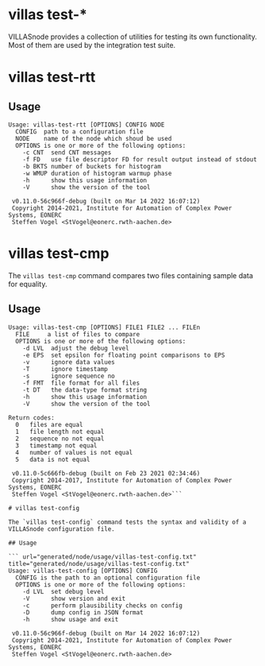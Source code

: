 # villas test-*

VILLASnode provides a collection of utilities for testing its own functionality.
Most of them are used by the integration test suite.

# villas test-rtt

## Usage

``` url="generated/node/usage/villas-test-rtt.txt" title="villas-test-rtt --help"
Usage: villas-test-rtt [OPTIONS] CONFIG NODE
  CONFIG  path to a configuration file
  NODE    name of the node which shoud be used
  OPTIONS is one or more of the following options:
    -c CNT  send CNT messages
    -f FD   use file descriptor FD for result output instead of stdout
    -b BKTS number of buckets for histogram
    -w WMUP duration of histogram warmup phase
    -h      show this usage information
    -V      show the version of the tool

 v0.11.0-56c966f-debug (built on Mar 14 2022 16:07:12)
 Copyright 2014-2021, Institute for Automation of Complex Power Systems, EONERC
 Steffen Vogel <StVogel@eonerc.rwth-aachen.de>
```

# villas test-cmp

The `villas test-cmp` command compares two files containing sample data for equality.

## Usage

``` url="generated/node/usage/villas-test-cmp.txt" title="generated/node/usage/villas-test-cmp.txt"
Usage: villas-test-cmp [OPTIONS] FILE1 FILE2 ... FILEn
  FILE     a list of files to compare
  OPTIONS is one or more of the following options:
    -d LVL  adjust the debug level
    -e EPS  set epsilon for floating point comparisons to EPS
    -v      ignore data values
    -T      ignore timestamp
    -s      ignore sequence no
    -f FMT  file format for all files
    -t DT   the data-type format string
    -h      show this usage information
    -V      show the version of the tool

Return codes:
  0   files are equal
  1   file length not equal
  2   sequence no not equal
  3   timestamp not equal
  4   number of values is not equal
  5   data is not equal

 v0.11.0-5c666fb-debug (built on Feb 23 2021 02:34:46)
 Copyright 2014-2017, Institute for Automation of Complex Power Systems, EONERC
 Steffen Vogel <StVogel@eonerc.rwth-aachen.de>```

# villas test-config

The `villas test-config` command tests the syntax and validity of a VILLASnode configuration file.

## Usage

``` url="generated/node/usage/villas-test-config.txt" title="generated/node/usage/villas-test-config.txt"
Usage: villas-test-config [OPTIONS] CONFIG
  CONFIG is the path to an optional configuration file
  OPTIONS is one or more of the following options:
    -d LVL  set debug level
    -V      show version and exit
    -c      perform plausibility checks on config
    -D      dump config in JSON format
    -h      show usage and exit

 v0.11.0-56c966f-debug (built on Mar 14 2022 16:07:12)
 Copyright 2014-2021, Institute for Automation of Complex Power Systems, EONERC
 Steffen Vogel <StVogel@eonerc.rwth-aachen.de>
```
